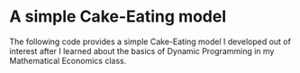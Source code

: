 # **A simple Cake-Eating model**
The following code provides a simple Cake-Eating model I developed out of interest after I learned about the 
basics of Dynamic Programming in my Mathematical Economics class. 

